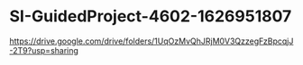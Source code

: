 # SI-GuidedProject-4602-1626951807
https://drive.google.com/drive/folders/1UqOzMvQhJRjM0V3QzzegFzBpcqjJ-2T9?usp=sharing

